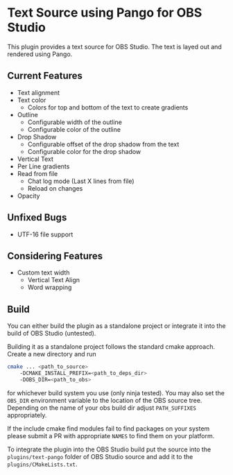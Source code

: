 Text Source using Pango for OBS Studio
======================================

This plugin provides a text source for OBS Studio. The text is layed out
and rendered using Pango.

Current Features
----------------

* Text alignment
* Text color
  * Colors for top and bottom of the text to create gradients
* Outline
  * Configurable width of the outline
  * Configurable color of the outline
* Drop Shadow
  * Configurable offset of the drop shadow from the text
  * Configurable color for the drop shadow
* Vertical Text
* Per Line gradients
* Read from file
  * Chat log mode (Last X lines from file)
  * Reload on changes
* Opacity

Unfixed Bugs
------------
* UTF-16 file support

Considering Features
----------------
* Custom text width
  * Vertical Text Align
  * Word wrapping

Build
-----

You can either build the plugin as a standalone project or integrate it
into the build of OBS Studio (untested).

Building it as a standalone project follows the standard cmake approach.
Create a new directory and run 
```bash
cmake ... <path_to_source>
	-DCMAKE_INSTALL_PREFIX=<path_to_deps_dir>
	-DOBS_DIR=<path_to_obs>
```
for whichever build system you use (only ninja tested). You may also set
the `OBS_DIR` environment variable to the location of the OBS source tree.
Depending on the name of your obs build dir adjust `PATH_SUFFIXES`
appropriately.

If the include cmake find modules fail to find packages on your system
please submit a PR with appropriate `NAMES` to find them on your platform.

To integrate the plugin into the OBS Studio build put the source into
the `plugins/text-pango` folder of OBS Studio source and add it to the
`plugins/CMakeLists.txt`.
